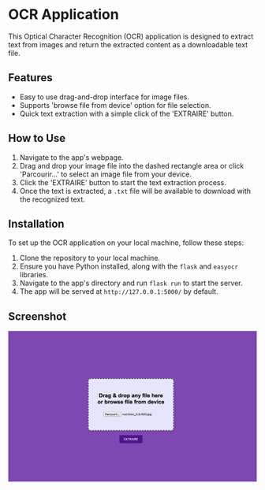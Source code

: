 # OCR Application

This Optical Character Recognition (OCR) application is designed to extract text from images and return the extracted content as a downloadable text file.

## Features

- Easy to use drag-and-drop interface for image files.
- Supports 'browse file from device' option for file selection.
- Quick text extraction with a simple click of the 'EXTRAIRE' button.

## How to Use

1. Navigate to the app's webpage.
2. Drag and drop your image file into the dashed rectangle area or click 'Parcourir...' to select an image file from your device.
3. Click the 'EXTRAIRE' button to start the text extraction process.
4. Once the text is extracted, a `.txt` file will be available to download with the recognized text.

## Installation

To set up the OCR application on your local machine, follow these steps:

1. Clone the repository to your local machine.
2. Ensure you have Python installed, along with the `flask` and `easyocr` libraries.
3. Navigate to the app's directory and run `flask run` to start the server.
4. The app will be served at `http://127.0.0.1:5000/` by default.

## Screenshot

![OCR Application Interface](templates/Front.png)
